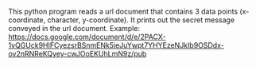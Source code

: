 This python program reads a url document that contains 3 data points (x-coordinate, character, y-coordinate).
It prints out the secret message conveyed in the url document.
Example: https://docs.google.com/document/d/e/2PACX-1vQGUck9HIFCyezsrBSnmENk5ieJuYwpt7YHYEzeNJkIb9OSDdx-ov2nRNReKQyey-cwJOoEKUhLmN9z/pub
